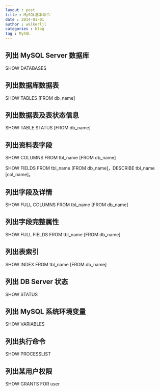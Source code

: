 ```yaml
---
layout : post
title : MySQL基本命令
date : 2014-01-01
author : walkerljl
categories : blog
tag : MySQL
---
```

## 列出 MySQL Server 数据库
SHOW DATABASES              

## 列出数据库数据表
SHOW TABLES [FROM db_name]

## 列出数据表及表状态信息
SHOW TABLE STATUS [FROM db_name]

## 列出资料表字段
SHOW COLUMNS FROM tbl_name [FROM db_name]

SHOW FIELDS FROM tbl_name [FROM db_name]，DESCRIBE tbl_name [col_name]。

## 列出字段及详情
SHOW FULL COLUMNS FROM tbl_name [FROM db_name]

## 列出字段完整属性
SHOW FULL FIELDS FROM tbl_name [FROM db_name]

## 列出表索引
SHOW INDEX FROM tbl_name [FROM db_name]

## 列出 DB Server 状态
SHOW STATUS                           

## 列出 MySQL 系统环境变量
SHOW VARIABLES              

## 列出执行命令
SHOW PROCESSLIST

## 列出某用户权限
SHOW GRANTS FOR user                        

